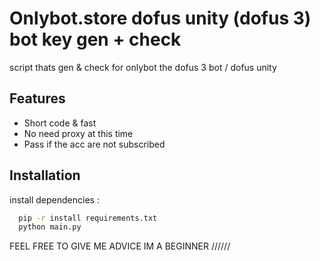 
# Onlybot.store dofus unity (dofus 3) bot key gen + check

script thats gen & check for onlybot the dofus 3 bot / dofus unity




## Features

- Short code & fast
- No need proxy at this time
- Pass if the acc are not subscribed


## Installation

install dependencies : 

```bash
  pip -r install requirements.txt
  python main.py
```





FEEL FREE TO GIVE ME ADVICE IM A BEGINNER //////
    
